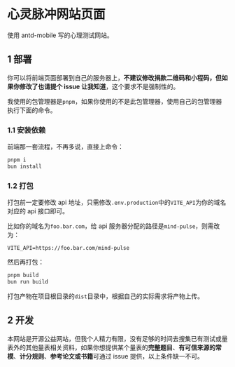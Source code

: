 # 心灵脉冲网站页面

使用 antd-mobile 写的心理测试网站。

## 1 部署

你可以将前端页面部署到自己的服务器上，**不建议修改捐款二维码和小程码，但如果你修改了也请提个 issue 让我知道**，这个要求不是强制性的。

我使用的包管理器是`pnpm`，如果你使用的不是此包管理器，使用自己的包管理器执行下面的命令。

### 1.1 安装依赖

前端那一套流程，不再多说，直接上命令：

```bash
pnpm i
bun install
```

### 1.2 打包

打包前一定要修改 api 地址，只需修改`.env.production`中的`VITE_API`为你的域名对应的 api 接口即可。

比如你的域名为`foo.bar.com`，给 api 服务器分配的路径是`mind-pulse`，则需改为：

```
VITE_API=https://foo.bar.com/mind-pulse
```

然后再打包：

```bash
pnpm build
bun run build
```

打包产物在项目根目录的`dist`目录中，根据自己的实际需求将产物上传。

## 2 开发

本网站是开源公益网站，但我个人精力有限，没有足够的时间去搜集已有测试或量表外的其他量表相关资料，如果你想提供某个量表的**完整题目**、**有可信来源的常模**、**计分规则**、**参考论文或书籍**可通过 issue 提供，以上条件缺一不可。
